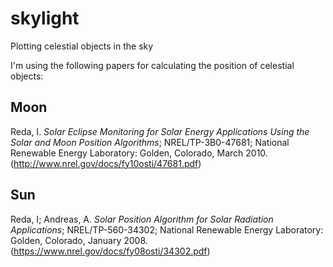 # skylight
Plotting celestial objects in the sky

I'm using the following papers for calculating the position of celestial objects:
## Moon
Reda, I. *Solar Eclipse Monitoring for Solar Energy Applications Using the Solar and Moon Position Algorithms*; NREL/TP-3B0-47681; National Renewable Energy Laboratory: Golden, Colorado, March 2010. (http://www.nrel.gov/docs/fy10osti/47681.pdf)

## Sun
Reda, I; Andreas, A. *Solar Position Algorithm for Solar Radiation Applications*; NREL/TP-560-34302; National Renewable Energy Laboratory: Golden, Colorado, January 2008. (https://www.nrel.gov/docs/fy08osti/34302.pdf)